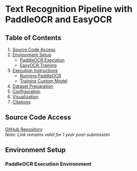 # Text Recognition Pipeline with PaddleOCR and EasyOCR

## Table of Contents
1. [Source Code Access](#source-code-access)
2. [Environment Setup](#environment-setup)
   - [PaddleOCR Execution](#paddleocr-execution-environment)
   - [EasyOCR Training](#easyocr-training-environment)
3. [Execution Instructions](#execution-instructions)
   - [Running PaddleOCR](#running-paddleocr)
   - [Training Custom Model](#training-custom-model)
4. [Dataset Preparation](#dataset-preparation)
5. [Configuration](#configuration)
6. [Visualization](#visualization)
7. [Citations](#citations)

## Source Code Access
[GitHub Repository](https://github.com/yourusername/repository)  
*Note: Link remains valid for 1 year post-submission*

## Environment Setup

### PaddleOCR Execution Environment
```bash
